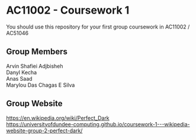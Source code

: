 # AC11002 - Coursework 1
You should use this repository for your first group coursework in AC11002 / AC51046

## Group Members
Arvin Shafiei Adjbisheh\
Danyl Kecha\
Anas Saad\
Marylou Das Chagas E Silva

## Group Website
https://en.wikipedia.org/wiki/Perfect_Dark \
https://universityofdundee-computing.github.io/coursework-1---wikipedia-website-group-2-perfect-dark/